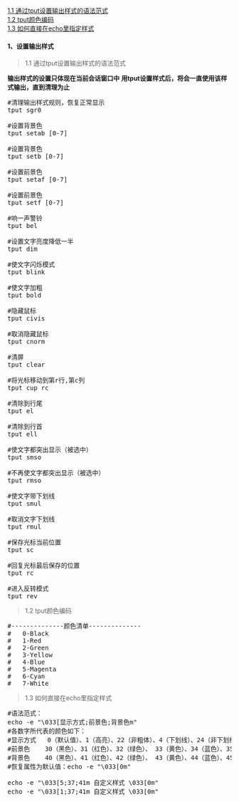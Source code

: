 <div class="mapInPage">
<a href="javascript:Client.windowScrollTo('anchor1.1');">1.1 通过tput设置输出样式的语法范式</a><br/>
<a href="javascript:Client.windowScrollTo('anchor1.2');">1.2 tput颜色编码</a><br/>
<a href="javascript:Client.windowScrollTo('anchor1.3');">1.3 如何直接在echo里指定样式</a>
</div>

#### 1、设置输出样式
>1.1 通过tput设置输出样式的语法范式<label id="anchor1.1"></label>

**输出样式的设置只体现在当前会话窗口中**
**用tput设置样式后，将会一直使用该样式输出，直到清理为止**
<pre class="prettyprint lang-s">
#清理输出样式规则，恢复正常显示
tput sgr0

#设置背景色
tput setab [0-7]

#设置背景色
tput setb [0-7]

#设置前景色
tput setaf [0-7]

#设置前景色
tput setf [0-7]

#响一声警铃
tput bel

#设置文字亮度降低一半
tput dim

#使文字闪烁模式
tput blink

#使文字加粗
tput bold

#隐藏鼠标
tput civis

#取消隐藏鼠标
tput cnorm 

#清屏
tput clear

#将光标移动到第r行,第c列
tput cup rc

#清除到行尾
tput el

#清除到行首
tput ell

#使文字都突出显示（被选中）
tput smso

#不再使文字都突出显示（被选中）
tput rmso

#使文字带下划线
tput smul

#取消文字下划线
tput rmul

#保存光标当前位置
tput sc

#回复光标最后保存的位置
tput rc

#进入反转模式
tput rev
</pre>

>1.2 tput颜色编码<label id="anchor1.2"></label>
<pre class="prettyprint lang-s">
#--------------颜色清单--------------
#	0-Black
#	1-Red
#	2-Green
#	3-Yellow
#	4-Blue
#	5-Magenta
#	6-Cyan
#	7-White
</pre>

>1.3 如何直接在echo里指定样式<label id="anchor1.3"></label>
<pre class="prettyprint lang-s">
#语法范式：
echo -e "\033[显示方式;前景色;背景色m"
#各数字所代表的颜色如下：
#显示方式	0（默认值）、1（高亮）、22（非粗体）、4（下划线）、24（非下划线）、5（闪烁）、25（非闪烁）、7（反显）、27（非反显）
#前景色	30（黑色）、31（红色）、32（绿色）、 33（黄色）、34（蓝色）、35（洋红）、36（青色）、37（白色）
#背景色	40（黑色）、41（红色）、42（绿色）、 43（黄色）、44（蓝色）、45（洋红）、46（青色）、47（白色）
#恢复属性为默认值：echo -e "\033[0m"

echo -e "\033[5;37;41m 自定义样式 \033[0m"
echo -e "\033[1;37;41m 自定义样式 \033[0m"
</pre>